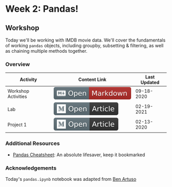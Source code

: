 # Week 2: Pandas!
## Workshop 
Today we'll be working with IMDB movie data. We'll cover the fundamentals of working `pandas` objects, including groupby, subsetting & filtering, as well as chaining multiple methods together.

### Overview
| **Activity**                   | Content Link    | Last Updated |
| ---------------                | --------------- | ----------   |
| Workshop Activities            | [![Link](../tools/buttons/open-markdown.svg)](workshop/README.md) | 09-18-2020 | 
| Lab                            | [![Link](../tools/buttons/open-article.svg)](lab/README.md)  | 02-19-2021 |
| Project 1                      | [![Link](../tools/buttons/open-article.svg)](../projects/project-1/README.md)  | 02-13-2020 |


### Additional Resources
- [Pandas Cheatsheet](https://pandas.pydata.org/Pandas_Cheat_Sheet.pdf):  An absolute lifesaver, keep it bookmarked

### Acknowledgements
Today's `pandas.ipynb` notebook was adapted from [Ben Artuso](https://github.com/benartuso/)



